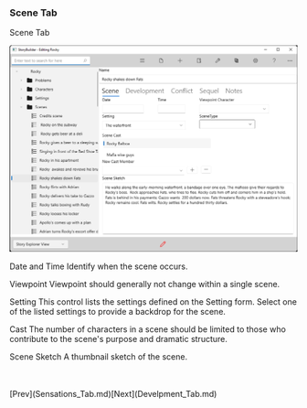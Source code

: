 ### Scene Tab ###
Scene Tab <br/>

![](Scene-Scene-Tab.png)

Date and Time		Identify when the scene occurs. <br/>

Viewpoint		Viewpoint should generally not change within a single scene. <br/>

Setting		This control lists the settings defined on the Setting form.  Select one of the listed settings to provide a backdrop for the scene. <br/>

Cast		The number of characters in a scene should be limited to those who contribute to the scene's purpose and dramatic structure. <br/>

Scene Sketch		A thumbnail sketch of the scene. <br/>


 <br/>
 <br/>
[Prev](Sensations_Tab.md)[Next](Develpment_Tab.md) <br/>
